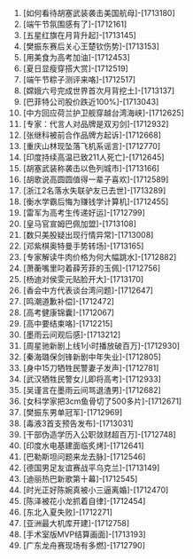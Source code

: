 
1. [如何看待胡塞武装袭击美国航母]-[1713180]
1. [端午节氛围感有了]-[1712161]
1. [五星红旗在月背升起]-[1713145]
1. [樊振东赛后关心王楚钦伤势]-[1713153]
1. [用美食为高考加油]-[1712453]
1. [夏日显瘦穿搭大赏]-[1712519]
1. [端午节粽子测评来咯]-[1712517]
1. [嫦娥六号完成世界首次月背挖土]-[1713137]
1. [巴菲特公司股价跌近100%]-[1713043]
1. [中方回应荷兰护卫舰穿越台湾海峡]-[1712625]
1. [专家：代言人对品牌是双刃剑]-[1712932]
1. [张继科被前合作品牌方起诉]-[1712668]
1. [重庆山林现坠落飞机系谣言]-[1712770]
1. [印度持续高温已致211人死亡]-[1712645]
1. [胡塞武装称袭击以色列城市]-[1713166]
1. [胡歌说高圆圆值得一辈子喜欢]-[1712589]
1. [浙江2名落水失联驴友已去世]-[1713289]
1. [衡水学霸后悔为赚钱学计算机]-[1712455]
1. [雷军为高考生传递好运]-[1712799]
1. [皇马官宣姆巴佩加盟]-[1713108]
1. [数只美股疑出现行情异常]-[1713008]
1. [邓紫棋奥特曼手势转场]-[1713165]
1. [专家解读牛肉价格为何大幅跳水]-[1712882]
1. [萧蘅嘴里叼着薛芳菲的玉佩]-[1712756]
1. [杨迪对侯雯元贴脸开大]-[1713170]
1. [香会中方代表谈台湾问题]-[1712647]
1. [鸣潮道歉补偿]-[1712472]
1. [高考健康锦囊]-[1712067]
1. [高中要结束咯]-[1712215]
1. [墨雨云间观后感]-[1713212]
1. [周星驰新剧上线1小时播放破百万]-[1712930]
1. [秦海璐保剑锋新剧中年失业]-[1712805]
1. [身中15刀牺牲民警妻子发声]-[1712781]
1. [武汉牺牲民警女儿即将高考]-[1712933]
1. [吴谨言在墨雨云间骂退渣男]-[1712682]
1. [女科学家把3cm鱼骨切了500多片]-[1712671]
1. [樊振东男单冠军]-[1712969]
1. [毒液3首支预告发布]-[1713031]
1. [干部伪造学历入公职敛财超百万]-[1712748]
1. [印度水电基建面临炙烤]-[1712641]
1. [巴勒斯坦问题来龙去脉]-[1712546]
1. [德国男足友谊赛战平乌克兰]-[1713149]
1. [迪丽热巴新歌第十幕]-[1712545]
1. [时光正好陈婉真被小三逼离婚]-[1712470]
1. [陈泽被花小龙抓着自律]-[1712454]
1. [东北入夏失败]-[1712271]
1. [亚洲最大机库开建]-[1712758]
1. [手术室版MVP结算画面]-[1713193]
1. [广东龙舟赛现场有多燃]-[1712790]